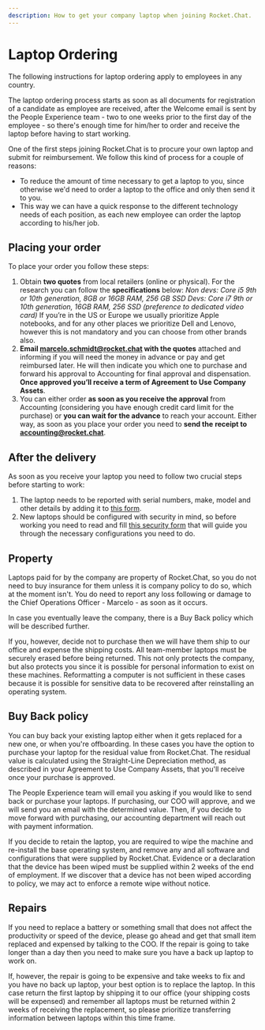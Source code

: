 ```yaml
---
description: How to get your company laptop when joining Rocket.Chat.
---
```


# Laptop Ordering

The following instructions for laptop ordering apply to employees in any country.  
  
The laptop ordering process starts as soon as all documents for registration of a candidate as employee are received, after the Welcome email is sent by the People Experience team - two to one weeks prior to the first day of the employee - so there's enough time for him/her to order and receive the laptop before having to start working.

One of the first steps joining Rocket.Chat is to procure your own laptop and submit for reimbursement. We follow this kind of process for a couple of reasons:

* To reduce the amount of time necessary to get a laptop to you, since otherwise we'd need to order a laptop to the office and only then send it to you.
* This way we can have a quick response to the different technology needs of each position, as each new employee can order the laptop according to his/her job.

## Placing your order

To place your order you follow these steps:

1. Obtain **two quotes** from local retailers \(online or physical\). For the research you can follow the **specifications** below: _Non devs: Core i5 9th or 10th generation, 8GB or 16GB RAM, 256 GB SSD Devs: Core i7 9th or 10th generation, 16GB RAM, 256 SSD \(preference to dedicated video card\)_ If you’re in the US or Europe we usually prioritize Apple notebooks, and for any other places we prioritize Dell and Lenovo, however this is not mandatory and you can choose from other brands also.
2. **Email marcelo.schmidt@rocket.chat with the quotes** attached and informing if you will need the money in advance or pay and get reimbursed later. He will then indicate you which one to purchase and forward his approval to Accounting for final approval and dispensation. **Once approved you’ll receive a term of Agreement to Use Company Assets**.
3. You can either order **as soon as you receive the approval** from Accounting \(considering you have enough credit card limit for the purchase\) or **you can wait for the advance** to reach your account. Either way, as soon as you place your order you need to **send the** **receipt to accounting@rocket.chat**.

## After the delivery

As soon as you receive your laptop you need to follow two crucial steps before starting to work:

1. The laptop needs to be reported with serial numbers, make, model and other details by adding it to [this form](https://people.zoho.com/rocketchat/zp#compensation/form/add-formLinkName:asset). 
2. New laptops should be configured with security in mind, so before working you need to read and fill [this security form](https://docs.google.com/forms/d/e/1FAIpQLSffmdQUSHaE2WWX6UHo8BAqT6VM0ijBPxyWwJCkmgeRvSpvkA/viewform?usp=sf_link) that will guide you through the necessary configurations you need to do.

## Property

Laptops paid for by the company are property of Rocket.Chat, so you do not need to buy insurance for them unless it is company policy to do so, which at the moment isn't. You do need to report any loss following or damage to the Chief Operations Officer - Marcelo - as soon as it occurs.

In case you eventually leave the company, there is a Buy Back policy which will be described further.

If you, however, decide not to purchase then we will have them ship to our office and expense the shipping costs. All team-member laptops must be securely erased before being returned. This not only protects the company, but also protects you since it is possible for personal information to exist on these machines. Reformatting a computer is not sufficient in these cases because it is possible for sensitive data to be recovered after reinstalling an operating system.

## Buy Back policy

You can buy back your existing laptop either when it gets replaced for a new one, or when you're offboarding. In these cases you have the option to purchase your laptop for the residual value from Rocket.Chat. The residual value is calculated using the Straight-Line Depreciation method, as described in your Agreement to Use Company Assets, that you'll receive once your purchase is approved.

The People Experience team will email you asking if you would like to send back or purchase your laptops. If purchasing, our COO will approve, and we will send you an email with the determined value. Then, if you decide to move forward with purchasing, our accounting department will reach out with payment information.

If you decide to retain the laptop, you are required to wipe the machine and re-install the base operating system, and remove any and all software and configurations that were supplied by Rocket.Chat. Evidence or a declaration that the device has been wiped must be supplied within 2 weeks of the end of employment. If we discover that a device has not been wiped according to policy, we may act to enforce a remote wipe without notice.

## Repairs

If you need to replace a battery or something small that does not affect the productivity or speed of the device, please go ahead and get that small item replaced and expensed by talking to the COO. If the repair is going to take longer than a day then you need to make sure you have a back up laptop to work on.

If, however, the repair is going to be expensive and take weeks to fix and you have no back up laptop, your best option is to replace the laptop. In this case return the first laptop by shipping it to our office \(your shipping costs will be expensed\) and remember all laptops must be returned within 2 weeks of receiving the replacement, so please prioritize transferring information between laptops within this time frame.

